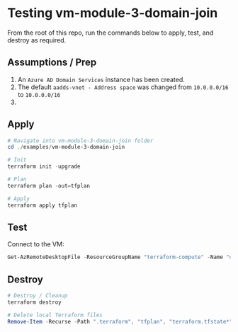 # Testing vm-module-3-domain-join

From the root of this repo, run the commands below to apply, test, and destroy as required.

## Assumptions / Prep

1. An `Azure AD Domain Services` instance has been created.
1. The default `aadds-vnet - Address space`  was changed from `10.0.0.0/16` to `10.0.0.0/16`
1. 

## Apply

```powershell
# Navigate into vm-module-3-domain-join folder
cd ./examples/vm-module-3-domain-join

# Init
terraform init -upgrade

# Plan
terraform plan -out=tfplan

# Apply
terraform apply tfplan
```

## Test

Connect to the VM:
```powershell
Get-AzRemoteDesktopFile -ResourceGroupName "terraform-compute" -Name "domjoinvm0" -LocalPath "$PWD/domjoinvm0.rdp"
```

## Destroy

```powershell
# Destroy / Cleanup
terraform destroy

# Delete local Terraform files
Remove-Item -Recurse -Path ".terraform", "tfplan", "terraform.tfstate*"

```
